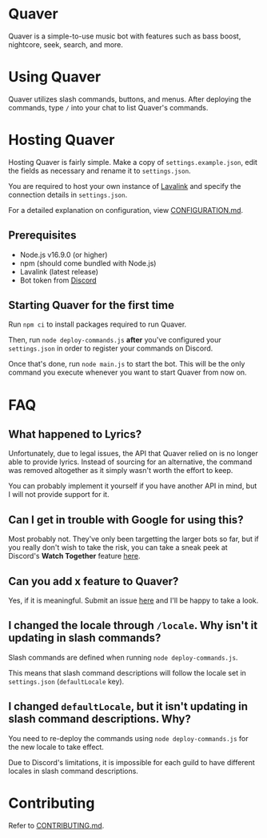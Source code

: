 # Quaver
Quaver is a simple-to-use music bot with features such as bass boost,  nightcore, seek, search, and more.

# Using Quaver
Quaver utilizes slash commands, buttons, and menus. After deploying the commands, type `/` into your chat to list Quaver's commands.

# Hosting Quaver
Hosting Quaver is fairly simple. Make a copy of `settings.example.json`, edit the fields as necessary and rename it to `settings.json`.

You are required to host your own instance of [Lavalink](https://github.com/freyacodes/Lavalink) and specify the connection details in `settings.json`.

For a detailed explanation on configuration, view [CONFIGURATION.md](CONFIGURATION.md).

## Prerequisites
- Node.js v16.9.0 (or higher)
- npm (should come bundled with Node.js)
- Lavalink (latest release)
- Bot token from [Discord](https://discord.com/developers/applications)

## Starting Quaver for the first time
Run `npm ci` to install packages required to run Quaver.

Then, run `node deploy-commands.js` **after** you've configured your `settings.json` in order to register your commands on Discord.

Once that's done, run `node main.js` to start the bot. This will be the only command you execute whenever you want to start Quaver from now on.

# FAQ
## What happened to Lyrics?
Unfortunately, due to legal issues, the API that Quaver relied on is no longer able to provide lyrics. Instead of sourcing for an alternative, the command was removed altogether as it simply wasn't worth the effort to keep.

You can probably implement it yourself if you have another API in mind, but I will not provide support for it.

## Can I get in trouble with Google for using this?
Most probably not. They've only been targetting the larger bots so far, but if you really don't wish to take the risk, you can take a sneak peek at Discord's **Watch Together** feature [here](https://discord.gg/discordgameslab).

## Can you add x feature to Quaver?
Yes, if it is meaningful. Submit an issue [here](https://github.com/ZapSquared/Quaver/issues) and I'll be happy to take a look.

## I changed the locale through `/locale`. Why isn't it updating in slash commands?
Slash commands are defined when running `node deploy-commands.js`.

This means that slash command descriptions will follow the locale set in `settings.json` (`defaultLocale` 
key).

## I changed `defaultLocale`, but it isn't updating in slash command descriptions. Why?
You need to re-deploy the commands using `node deploy-commands.js` for the new locale to take effect.

Due to Discord's limitations, it is impossible for each guild to have different locales in slash command descriptions.

# Contributing
Refer to [CONTRIBUTING.md](CONTRIBUTING.md).

